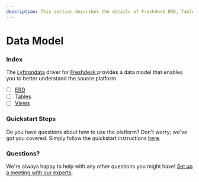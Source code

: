```yaml
---
description: This section describes the details of Freshdesk ERD, Tables, and Views.
---
```


# Data Model

### Index

The  [Lyftrondata](https://www.lyftrondata.com/) driver for [Freshdesk](https://www.lyftrondata.com/integration/freshdesk/)[ ](https://www.lyftrondata.com/integration/freshdesk/)provides a data model that enables you to better understand the source platform.

* [ ] [ERD](../../../finance-analytics/freshdesk/data-model/erd.md)
* [ ] [Tables](../../../finance-analytics/freshdesk/data-model/tables.md)
* [ ] [Views](../../../finance-analytics/freshdesk/data-model/views.md)

### Quickstart Steps

Do you have questions about how to use the platform? Don't worry; we've got you covered. Simply follow the quickstart instructions [here](../../../../quickstart-steps.md).

### Questions? <a href="#questions" id="questions"></a>

We're always happy to help with any other questions you might have! [Set up a meeting with our experts](https://www.lyftrondata.com/book-a-meeting/).

